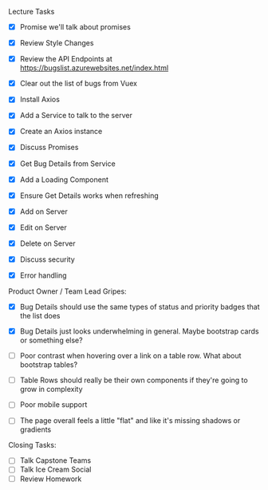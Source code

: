 Lecture Tasks

- [x] Promise we'll talk about promises
- [x] Review Style Changes

- [x] Review the API Endpoints at https://bugslist.azurewebsites.net/index.html
- [x] Clear out the list of bugs from Vuex
- [x] Install Axios
- [x] Add a Service to talk to the server
- [x] Create an Axios instance
- [x] Discuss Promises
- [x] Get Bug Details from Service

- [x] Add a Loading Component
- [x] Ensure Get Details works when refreshing
- [x] Add on Server
- [x] Edit on Server
- [x] Delete on Server
- [x] Discuss security

- [x] Error handling

Product Owner / Team Lead Gripes:

- [x] Bug Details should use the same types of status and priority badges that the list does
- [x] Bug Details just looks underwhelming in general. Maybe bootstrap cards or something else?

- [ ] Poor contrast when hovering over a link on a table row. What about bootstrap tables?
- [ ] Table Rows should really be their own components if they're going to grow in complexity

- [ ] Poor mobile support

- [ ] The page overall feels a little "flat" and like it's missing shadows or gradients

Closing Tasks:

- [ ] Talk Capstone Teams
- [ ] Talk Ice Cream Social
- [ ] Review Homework
